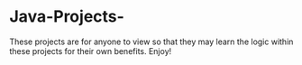 # Java-Projects-
These projects are for anyone to view so that they may learn the logic within these projects for their own benefits. Enjoy! 
